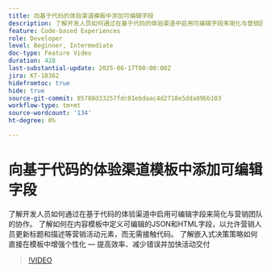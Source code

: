 ```yaml
---
title: 向基于代码的体验渠道模板中添加可编辑字段
description: 了解开发人员如何通过在基于代码的体验渠道中启用可编辑字段来简化与营销团队的协作。 了解如何在内容模板中定义可编辑的JSON和HTML字段，以允许营销人员更新标题和描述等营销活动元素，而无需接触代码。 了解嵌入式决策策略如何直接在模板中增强个性化 — 提高效率、减少错误并加快活动交付
feature: Code-based Experiences
role: Developer
level: Beginner, Intermediate
doc-type: Feature Video
duration: 428
last-substantial-update: 2025-06-17T00:00:00Z
jira: KT-18362
hidefromtoc: true
hide: true
source-git-commit: 05788d33257fdc01ebdaac4d2718e5dda89bb103
workflow-type: tm+mt
source-wordcount: '134'
ht-degree: 0%

---
```



# 向基于代码的体验渠道模板中添加可编辑字段

了解开发人员如何通过在基于代码的体验渠道中启用可编辑字段来简化与营销团队的协作。 了解如何在内容模板中定义可编辑的JSON和HTML字段，以允许营销人员更新标题和描述等营销活动元素，而无需接触代码。 了解嵌入式决策策略如何直接在模板中增强个性化 — 提高效率、减少错误并加快活动交付

>[!VIDEO](https://video.tv.adobe.com/v/3463990/?learn=on&enablevpops)

